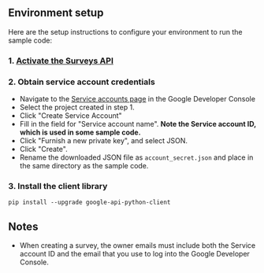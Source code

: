 ## Environment setup

Here are the setup instructions to configure your environment to run the sample code:

### 1. [Activate the Surveys API][1]

### 2. Obtain service account credentials
* Navigate to the [Service accounts page][2] in the Google Developer Console
* Select the project created in step 1.
* Click "Create Service Account"
* Fill in the field for "Service account name".  **Note the Service account ID, which is used in some sample code.**
* Click "Furnish a new private key", and select JSON.
* Click "Create".
* Rename the downloaded JSON file as `account_secret.json` and place in the same directory as the sample code.

### 3. Install the client library

`pip install --upgrade google-api-python-client`

[1]: https://developers.google.com/surveys/v2/guides/getting-started-guide#activate-the-surveys-api
[2]: https://console.developers.google.com/iam-admin/serviceaccounts/

## Notes

* When creating a survey, the owner emails must include both the Service account ID and the email that you use to log into the Google Developer Console.

